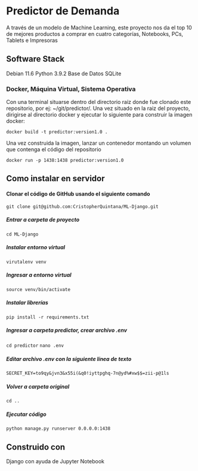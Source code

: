 # Predictor de Demanda

A través de un modelo de Machine Learning, este proyecto nos da el top 10 de mejores productos a comprar en cuatro categorías, Notebooks, PCs, Tablets e Impresoras

## Software Stack
Debian 11.6
Python 3.9.2
Base de Datos SQLite

### Docker, Máquina Virtual, Sistema Operativa

Con una terminal situarse dentro del directorio raiz donde fue clonado este repositorio, por ej: ~/git/predictor/.
Una vez situado en la raiz del proyecto, dirigirse al directorio docker y ejecutar lo siguiente para construir la imagen docker:

`docker build -t predictor:version1.0 .`

Una vez construida la imagen, lanzar un contenedor montando un volumen que contenga el código del repositorio

`docker run -p 1438:1438 predictor:version1.0`

## Como instalar en servidor

#### Clonar el código de GitHub usando el siguiente comando

`git clone git@github.com:CristopherQuintana/ML-Django.git`

##### Entrar a carpeta de proyecto

`cd ML-Django`

##### Instalar entorno virtual

`virutalenv venv`

##### Ingresar a entorno virtual

`source venv/bin/activate`

##### Instalar librerías

`pip install -r requirements.txt`

##### Ingresar a carpeta predictor, crear archivo .env

`cd predictor`
`nano .env`

##### Editar archivo .env con la siguiente línea de texto

`SECRET_KEY=to9qy&jvn3&x55i(&q0!iyttpghq-7n@yd%#xw$$=zii-p@1ls`

##### Volver a carpeta original

`cd ..`

##### Ejecutar código

`python manage.py runserver 0.0.0.0:1438`

## Construido con

Django
con ayuda de
Jupyter Notebook